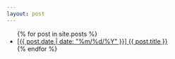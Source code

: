 ```yaml
---
layout: post
---
```

<ul>
  {% for post in site.posts %}
    <li>
      <a href="{{ post.url }}">[{{ post.date | date: "%m/%d/%Y" }}] {{ post.title }}</a>
    </li>
  {% endfor %}
</ul>